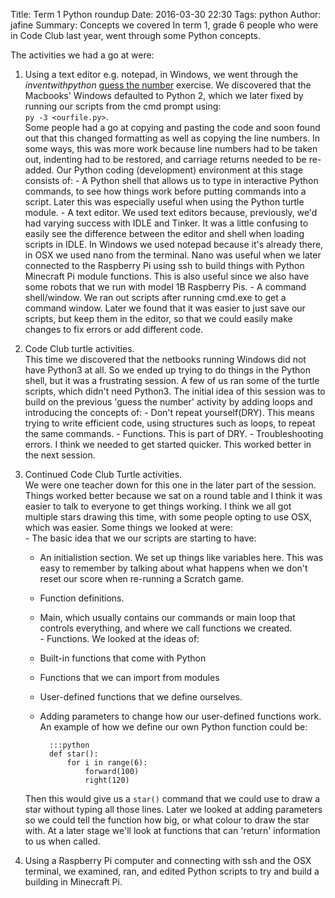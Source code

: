 Title: Term 1 Python roundup
Date: 2016-03-30 22:30
Tags: python
Author: jafine
Summary: Concepts we covered
In term 1, grade 6 people who were in Code Club last year, went through some Python concepts.

The activities we had a go at were:

  1. Using a text editor e.g. notepad, in Windows, we went through the *inventwithpython* [guess the number](http://inventwithpython.com/chapter4.html) exercise. We discovered that the Macbooks' Windows defaulted to Python 2, which we later fixed by running our scripts from the cmd prompt using:  
        `py -3 <ourfile.py>`.  
Some people had a go at copying and pasting the code and soon found out that this changed formatting as well as copying the line numbers. In some ways, this was more work because line numbers had to be taken out, indenting had to be restored, and carriage returns needed to be re-added. Our Python coding (development) environment at this stage consists of:
    - A Python shell that allows us to type in interactive Python commands, to see how things work before putting commands into a script. Later this was especially useful when using the Python turtle module.
    - A text editor. We used text editors because, previously, we'd had varying success with IDLE and Tinker. It was a little confusing to easily see the difference between the editor and shell when loading scripts in IDLE. In Windows we used notepad because it's already there, in OSX we used nano from the terminal. Nano was useful when we later connected to the Raspberry Pi using ssh to build things with Python Minecraft Pi module functions. This is also useful since we also have some robots that we run with model 1B Raspberry Pis.
    - A command shell/window. We ran out scripts after running cmd.exe to get a command window. Later we found that it was easier to just save our scripts, but keep them in the editor, so that we could easily make changes to fix errors or add different code.   
                
  2. Code Club turtle activities.  
This time we discovered that the netbooks running Windows did not have Python3 at all. So we ended up trying to do things in the Python shell, but it was a frustrating session. A few of us ran some of the turtle scripts, which didn't need Python3. The initial idea of this session was to build on the previous 'guess the number' activity by adding loops and introducing the concepts of:
    - Don't repeat yourself(DRY). This means trying to write efficient code, using structures such as loops, to repeat the same commands.
    - Functions. This is part of DRY.
    - Troubleshooting errors. I think we needed to get started quicker. This worked better in the next session.  
         
  3. Continued Code Club Turtle activities.  
We were one teacher down for this one in the later part of the session. Things worked better because we sat on a round table and I think it was easier to talk to everyone to get things working. I think we all got multiple stars drawing this time, with some people opting to use OSX, which was easier. Some things we looked at were:  
    - The basic idea that we our scripts are starting to have:
        - An initialistion section. We set up things like variables here. This was easy to remember by talking about what happens when we don't reset our score when re-running a Scratch game.
        - Function definitions.
        - Main, which usually contains our commands or main loop that controls everything, and where we call functions we created.  
    - Functions. We looked at the ideas of:
        - Built-in functions that come with Python
        - Functions that we can import from modules
        - User-defined functions that we define ourselves.
        - Adding parameters to change how our user-defined functions work.  
An example of how we define our own Python function could be:  

                :::python
                def star():
                    for i in range(6):
                        forward(100)
                        right(120)
  
        Then this would give us a `star()` command that we could use to draw a star without typing all those lines. Later we looked at adding parameters so we could tell the function how big, or what colour to draw the star with. At a later stage we'll look at functions that can 'return' information to us when called.

  4. Using a Raspberry Pi computer and connecting with ssh and the OSX terminal, we examined, ran, and edited Python scripts to try and build a building in Minecraft Pi.
